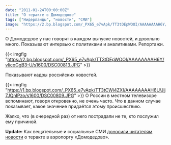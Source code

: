 ```yaml
---
date: "2011-01-24T00:00:00Z"
title: "О теракте в Домодедове"
tags: ["Нидерланды", "новости", "СМИ"]
image: "https://2.bp.blogspot.com/_PX65_e7vApk/TT3tDEpWOOI/AAAAAAAAH6Y/vIicoGgB3-U/s1600/DSC00813.JPG"
---
```


О Домодедове у нас говорят в каждом выпуске новостей, и довольно много. Показывают интервью с политиками и аналитиками. Репортажи.

{{< imgfig "https://2.bp.blogspot.com/_PX65_e7vApk/TT3tDEpWOOI/AAAAAAAAH6Y/vIicoGgB3-U/s1600/DSC00813.JPG" >}}

<!--more-->

Показывают кадры российских новостей.

{{< imgfig "https://1.bp.blogspot.com/_PX65_e7vApk/TT3tCWi4ZXI/AAAAAAAAH6U/Jij7JQnIPzo/s1600/DSC00809.JPG" >}}
О России в местном телевизоре вспоминают, говоря откровенно, не очень часто. Что в данном случае показывает, какое значение придаётся этому происшествию.

Жалко, что (в очередной раз) от него пострадали не те, кто послужил ему причиной.

**Update:** Как вещательные и социальные СМИ [доносили читателям новости](http://slon.ru/articles/524254/) о теракте в аэропорту «Домодедово».
